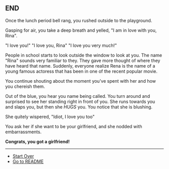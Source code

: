 ## END

Once the lunch period bell rang, you rushed outside to the playground.   
    
Gasping for air, you take a deep breath and yelled, "I am in love with you, Rina".  
  
"I love you!" "I love you, Rina" "I love you very much!"  
  
People in school starts to look outside the window to look at you. The name "Rina" sounds very familiar to they. They gave more thought of where they have heard that name. Suddenly, everyone realize Rena is the name of a young famous actoress that has been in one of the recent popular movie.  
  
You continue shouting about the moment you've spent with her and how you chereish them.  
  
Out of the blue, you hear you name being called. You turn around and surprised to see her standing right in front of you. She runs towards you and slaps you, but then she *HUGS* you. You notice that she is blushing.    
   
She quitely wispered, "Idiot, I love you too"      
  
You ask her if she want to be your girlfriend, and she nodded with embarrassments.  
  
**Congrats, you got a girlfriend!**
  
---
* [Start Over](../start/start.md)
* [Go to README](../README.md)